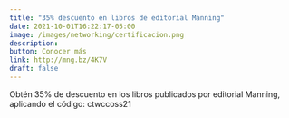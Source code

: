 ```yaml
---
title: "35% descuento en libros de editorial Manning"
date: 2021-10-01T16:22:17-05:00
image: /images/networking/certificacion.png
description: 
button: Conocer más
link: http://mng.bz/4K7V
draft: false
---
```



Obtén 35% de descuento en los libros publicados por editorial Manning, aplicando el código: ctwccoss21